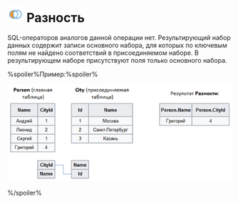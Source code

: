 # ![Разность](../../../media/app/processors/transformation/joins-07.svg) Разность

SQL-операторов аналогов данной операции нет. Результирующий набор данных содержит записи основного набора, для которых по ключевым полям не найдено соответствий в присоединяемом наборе. В результирующем наборе присутствуют поля только основного набора.

%spoiler%Пример:%spoiler%

![Пример](../../../media/app/processors/transformation/join/difference-example.png)

%/spoiler%